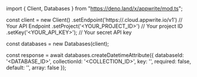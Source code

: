 import { Client, Databases } from "https://deno.land/x/appwrite/mod.ts";

const client = new Client()
    .setEndpoint('https://<REGION>.cloud.appwrite.io/v1') // Your API Endpoint
    .setProject('<YOUR_PROJECT_ID>') // Your project ID
    .setKey('<YOUR_API_KEY>'); // Your secret API key

const databases = new Databases(client);

const response = await databases.createDatetimeAttribute({
    databaseId: '<DATABASE_ID>',
    collectionId: '<COLLECTION_ID>',
    key: '',
    required: false,
    default: '',
    array: false
});
